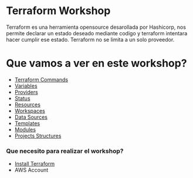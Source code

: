 # Terraform Workshop
Terraform es una herramienta opensource desarollada por Hashicorp, nos permite declarar un estado deseado mediante codigo y terraform intentara hacer cumplir ese estado. Terraform no se limita a un solo proveedor. 

# Que vamos a ver en este workshop?
  * <a href="https://github.com/lpcalisi/cloudsec-workshop-iac/tree/master/terraform/docs/commands.md" >Terraform Commands</a>
  * <a href="https://github.com/lpcalisi/cloudsec-workshop-iac/tree/master/terraform/docs/variables.md" >Variables</a>
  * <a href="https://github.com/lpcalisi/cloudsec-workshop-iac/tree/master/terraform/docs/providers.md" >Providers</a>
  * <a href="https://github.com/lpcalisi/cloudsec-workshop-iac/tree/master/terraform/docs/status.md" >Status</a>
  * <a href="https://github.com/lpcalisi/cloudsec-workshop-iac/tree/master/terraform/docs/resources.md" >Resources</a>
  * <a href="https://github.com/lpcalisi/cloudsec-workshop-iac/tree/master/terraform/docs/workspaces.md" >Workspaces</a>
  * <a href="https://github.com/lpcalisi/cloudsec-workshop-iac/tree/master/terraform/docs/datasources.md" >Data Sources</a>
  * <a href="https://github.com/lpcalisi/cloudsec-workshop-iac/tree/master/terraform/docs/templates.md" >Templates</a>
  * <a href="https://github.com/lpcalisi/cloudsec-workshop-iac/tree/master/terraform/docs/modules.md" >Modules</a>
  * <a href="https://github.com/lpcalisi/cloudsec-workshop-iac/tree/master/terraform/docs/projectsStructures.md" >Projects Structures</a>

### Que necesito para realizar el workshop?
* <a href="https://learn.hashicorp.com/terraform/getting-started/install.html">Install Terraform</a>
* AWS Account
